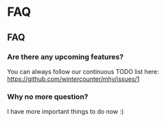 # FAQ

## FAQ

### Are there any upcoming features?
You can always follow our continuous TODO list here: https://github.com/wintercounter/mhy/issues/1

### Why no more question?
I have more important things to do now :)



